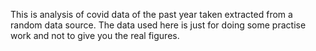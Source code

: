 This is analysis of covid data of the past year taken extracted from a random data source.
The data used here is just for doing some practise work and not to give you the real figures.
